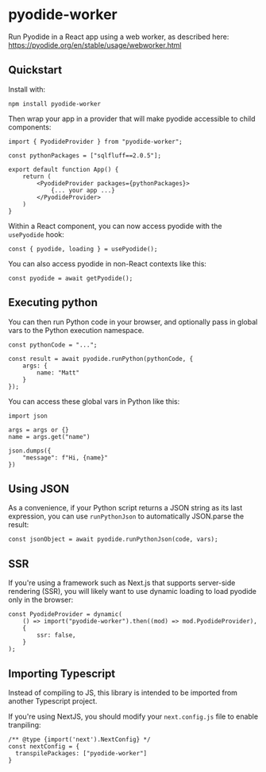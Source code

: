 # pyodide-worker

Run Pyodide in a React app using a web worker, as described here:
https://pyodide.org/en/stable/usage/webworker.html

## Quickstart

Install with:

```
npm install pyodide-worker
```

Then wrap your app in a provider that will make pyodide accessible to child components:

```
import { PyodideProvider } from "pyodide-worker";

const pythonPackages = ["sqlfluff==2.0.5"];

export default function App() {
    return (
        <PyodideProvider packages={pythonPackages}>
            {... your app ...}
        </PyodideProvider>
    )
}
```

Within a React component, you can now access pyodide with the `usePyodide` hook:

```
const { pyodide, loading } = usePyodide();
```

You can also access pyodide in non-React contexts like this:

```
const pyodide = await getPyodide();
```

## Executing python

You can then run Python code in your browser, and optionally pass in global vars
to the Python execution namespace.

```
const pythonCode = "...";

const result = await pyodide.runPython(pythonCode, {
    args: {
        name: "Matt"
    }
});
```

You can access these global vars in Python like this:

```
import json

args = args or {}
name = args.get("name")

json.dumps({
    "message": f"Hi, {name}"
})
```

## Using JSON

As a convenience, if your Python script returns a JSON string as its last expression, you can
use `runPythonJson` to automatically JSON.parse the result:

```
const jsonObject = await pyodide.runPythonJson(code, vars);
```

## SSR

If you're using a framework such as Next.js that supports server-side rendering (SSR),
you will likely want to use dynamic loading to load pyodide only in the browser:

```
const PyodideProvider = dynamic(
    () => import("pyodide-worker").then((mod) => mod.PyodideProvider),
    {
        ssr: false,
    }
);
```

## Importing Typescript

Instead of compiling to JS, this library is intended to be imported from another Typescript project.

If you're using NextJS, you should modify your `next.config.js` file to enable tranpiling:

```
/** @type {import('next').NextConfig} */
const nextConfig = {
  transpilePackages: ["pyodide-worker"]
}
```
